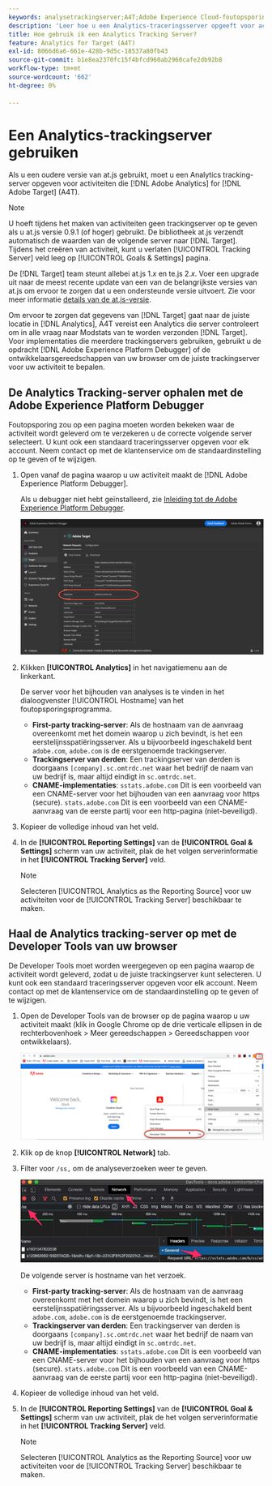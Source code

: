 ```yaml
---
keywords: analysetrackingserver;A4T;Adobe Experience Cloud-foutopsporing;Adobe Experience Platform-foutopsporing;bron rapporteren;ontwikkelprogramma's
description: 'Leer hoe u een Analytics-traceringsserver opgeeft voor activiteiten waarvoor Analytics wordt gebruikt [!DNL Target] (A4T) als u een oudere versie van at.js gebruikt. '
title: Hoe gebruik ik een Analytics Tracking Server?
feature: Analytics for Target (A4T)
exl-id: 8066d6a6-661e-428b-9d5c-18537a80fb43
source-git-commit: b1e8ea2370fc15f4bfcd960ab2960cafe2db92b8
workflow-type: tm+mt
source-wordcount: '662'
ht-degree: 0%

---
```


# Een Analytics-trackingserver gebruiken

Als u een oudere versie van at.js gebruikt, moet u een Analytics tracking-server opgeven voor activiteiten die [!DNL Adobe Analytics] for [!DNL Adobe Target] (A4T).

>[!NOTE]
>
>U hoeft tijdens het maken van activiteiten geen trackingserver op te geven als u at.js versie 0.9.1 (of hoger) gebruikt. De bibliotheek at.js verzendt automatisch de waarden van de volgende server naar [!DNL Target]. Tijdens het creëren van activiteit, kunt u verlaten [!UICONTROL Tracking Server] veld leeg op [!UICONTROL Goals & Settings] pagina.
>
>De [!DNL Target] team steunt allebei at.js 1.*x* en te.js 2.*x*. Voer een upgrade uit naar de meest recente update van een van de belangrijkste versies van at.js om ervoor te zorgen dat u een ondersteunde versie uitvoert. Zie voor meer informatie [details van de at.js-versie](https://developer.adobe.com/target/implement/client-side/atjs/target-atjs-versions/).

Om ervoor te zorgen dat gegevens van [!DNL Target] gaat naar de juiste locatie in [!DNL Analytics], A4T vereist een Analytics die server controleert om in alle vraag naar Modstats van te worden verzonden [!DNL Target]. Voor implementaties die meerdere trackingservers gebruiken, gebruikt u de opdracht [!DNL Adobe Experience Platform Debugger] of de ontwikkelaarsgereedschappen van uw browser om de juiste trackingserver voor uw activiteit te bepalen.

## De Analytics Tracking-server ophalen met de Adobe Experience Platform Debugger

Foutopsporing zou op een pagina moeten worden bekeken waar de activiteit wordt geleverd om te verzekeren u de correcte volgende server selecteert. U kunt ook een standaard traceringsserver opgeven voor elk account. Neem contact op met de klantenservice om de standaardinstelling op te geven of te wijzigen.

1. Open vanaf de pagina waarop u uw activiteit maakt de [!DNL Adobe Experience Platform Debugger].

   Als u debugger niet hebt geïnstalleerd, zie [Inleiding tot de Adobe Experience Platform Debugger](https://experienceleague.adobe.com/docs/platform-learn/tutorials/data-ingestion/web-sdk/introduction-to-the-experience-platform-debugger.html).

   ![](assets/Screen_DebuggerTrackServ.png)

1. Klikken **[!UICONTROL Analytics]** in het navigatiemenu aan de linkerkant.

   De server voor het bijhouden van analyses is te vinden in het dialoogvenster [!UICONTROL Hostname] van het foutopsporingsprogramma.

   * **First-party tracking-server**: Als de hostnaam van de aanvraag overeenkomt met het domein waarop u zich bevindt, is het een eerstelijnsspatiëringsserver. Als u bijvoorbeeld ingeschakeld bent `adobe.com`, `adobe.com` is de eerstgenoemde trackingserver.
   * **Trackingserver van derden**: Een trackingserver van derden is doorgaans `[company].sc.omtrdc.net` waar het bedrijf de naam van uw bedrijf is, maar altijd eindigt in `sc.omtrdc.net`.
   * **CNAME-implementaties**: `sstats.adobe.com` Dit is een voorbeeld van een CNAME-server voor het bijhouden van een aanvraag voor https (secure). `stats.adobe.com` Dit is een voorbeeld van een CNAME-aanvraag van de eerste partij voor een http-pagina (niet-beveiligd).

1. Kopieer de volledige inhoud van het veld.

1. In de **[!UICONTROL Reporting Settings]** van de **[!UICONTROL Goal & Settings]** scherm van uw activiteit, plak de het volgen serverinformatie in het **[!UICONTROL Tracking Server]** veld.

   >[!NOTE]
   >
   >Selecteren [!UICONTROL Analytics as the Reporting Source] voor uw activiteiten voor de [!UICONTROL Tracking Server] beschikbaar te maken.

## Haal de Analytics tracking-server op met de Developer Tools van uw browser

De Developer Tools moet worden weergegeven op een pagina waarop de activiteit wordt geleverd, zodat u de juiste trackingserver kunt selecteren. U kunt ook een standaard traceringsserver opgeven voor elk account. Neem contact op met de klantenservice om de standaardinstelling op te geven of te wijzigen.

1. Open de Developer Tools van de browser op de pagina waarop u uw activiteit maakt (klik in Google Chrome op de drie verticale ellipsen in de rechterbovenhoek > Meer gereedschappen > Gereedschappen voor ontwikkelaars).

   ![Gereedschappen voor Chrome-ontwikkelaars](/help/main/c-integrating-target-with-mac/a4t/assets/chrome-dev-tools.png)

1. Klik op de knop **[!UICONTROL Network]** tab.

1. Filter voor `/ss,` om de analyseverzoeken weer te geven.

   ![De ontwikkelaars van Chrome hulpmiddelen met /ss onderzoek](/help/main/c-integrating-target-with-mac/a4t/assets/chrome-search.png)

   De volgende server is hostname van het verzoek.

   * **First-party tracking-server**: Als de hostnaam van de aanvraag overeenkomt met het domein waarop u zich bevindt, is het een eerstelijnsspatiëringsserver. Als u bijvoorbeeld ingeschakeld bent `adobe.com`, `adobe.com` is de eerstgenoemde trackingserver.
   * **Trackingserver van derden**: Een trackingserver van derden is doorgaans `[company].sc.omtrdc.net` waar het bedrijf de naam van uw bedrijf is, maar altijd eindigt in `sc.omtrdc.net`.
   * **CNAME-implementaties**: `sstats.adobe.com` Dit is een voorbeeld van een CNAME-server voor het bijhouden van een aanvraag voor https (secure). `stats.adobe.com` Dit is een voorbeeld van een CNAME-aanvraag van de eerste partij voor een http-pagina (niet-beveiligd).

1. Kopieer de volledige inhoud van het veld.

1. In de **[!UICONTROL Reporting Settings]** van de **[!UICONTROL Goal & Settings]** scherm van uw activiteit, plak de het volgen serverinformatie in het **[!UICONTROL Tracking Server]** veld.

   >[!NOTE]
   >
   >Selecteren [!UICONTROL Analytics as the Reporting Source] voor uw activiteiten voor de [!UICONTROL Tracking Server] beschikbaar te maken.
